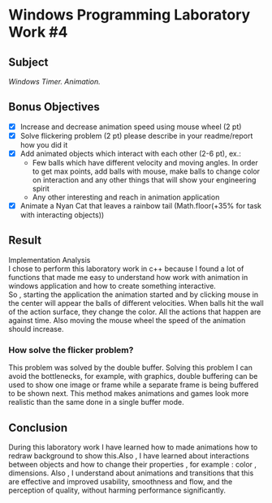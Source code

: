 # Windows Programming Laboratory Work #4
## Subject
_Windows Timer. Animation._

## Bonus Objectives

- [x] Increase and decrease animation speed using mouse wheel (2 pt)
- [x] Solve flickering problem (2 pt) please describe in your readme/report how you did it
- [x] Add animated objects which interact with each other (2-6 pt), ex.:
    - Few balls which have different velocity and moving angles. In order to get max points, add balls with mouse, make balls to change color on interaction and any other things that will show your engineering spirit
    - Any other interesting and reach in animation application
- [x] Animate a Nyan Cat that leaves a rainbow tail (Math.floor(+35% for task with interacting objects))

## Result
Implementation Analysis<br>
I chose to perform this laboratory work in c++ because I found  a lot of functions that made me easy to understand how work with animation in
windows application and how to create something interactive.<br>
So , starting the application the animation started and by clicking mouse in the center will appear the balls of different velocities.
When balls hit the wall of the action surface, they change the color. All the actions that happen are against time. Also moving the mouse 
wheel the speed of the animation should increase.<br>
### How solve the flicker problem?<br>
This problem was solved by the double buffer. Solving this problem I can avoid the bottlenecks, 
for example, with graphics, double buffering can be used to show one image or frame while a separate frame is being buffered to be shown next.
This method makes animations and games look more realistic than the same done in a single buffer mode.

  ## Conclusion
During this laboratory work I have learned how to made animations how to redraw background to show this.Also , I have learned about interactions
between objects and how to change their properties , for example : color , dimensions. Also , I understand about animations and transitions
that this are effective and improved usability, smoothness and flow, and the perception of quality, without harming performance significantly.
